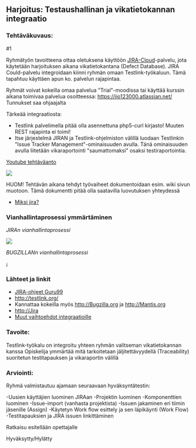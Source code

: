 ## Harjoitus:  Testaushallinan ja vikatietokannan integraatio

### Tehtäväkuvaus:

#1

Ryhmätyön tavoitteena ottaa oletuksena käyttöön [JIRA-Cloud](https://www.atlassian.com/try)-palvelu, jota käytetään harjoituksen aikana vikatietokantana (Defect Database).  JIRA Could-palvelu integroidaan kiinni ryhmän omaan Testlink-työkaluun. Tämä tapahtuu käyttäen apun ko. palvelun rajapintaa. 

Ryhmät voivat kokeilla omaa palvelua "Trial"-moodissa tai käyttää kurssin aikana toimivaa palvelua osoitteessa: https://iio123000.atlassian.net/ Tunnukset saa ohjaajalta

Tärkeää integraatiosta:

* Testlink palvelimella pitää olla asennettuna php5-curl kirjasto! Muuten REST rajapinta ei toimi!
* Itse järjestelmä JIRAN ja Testlink-ohjelmiston välillä luodaan Testlinkin "Issue Tracker Management"-ominaisuuden avulla. Tänä ominaisuuden avulla liitetään vikaraportointi "saumattomaksi" osaksi testiraportointia. 

[Youtube tehtäväanto](https://www.youtube.com/watch?v=XX1oiuCnehY)


![](http://i.imgur.com/6aFA684.png)


HUOM! Tehtävän aikana tehdyt työvaiheet dokumentoidaan esim. wiki sivun muotoon. Tämä dokumentti pitää olla saatavilla luovutuksen yhteydessä

* [Miksi jira?](https://www.atlassian.com/gartner)

### Vianhallintaprosessi ymmärtäminen

*JIRAn vianhallintaprosessi*

![](https://confluence.atlassian.com/jira060/files/370705000/370508797/1/1336008107402/system-workflow.png)

*BUGZILLANn vianhallintaprosessi*

¡[](https://www.bugzilla.org/docs/4.0/en/images/bzLifecycle.png)


### Lähteet ja linkit

* [JIRA-ohjeet Guru99](http://www.guru99.com/jira-tutorial-a-complete-guide-for-beginners.html)
* http://testlink.org/
* Kannattaa kokeilla myös http://Bugzilla.org ja http://Mantis.org
* [http://Jira ](https://www.atlassian.com/software/jira)
* [Muut vaihtoehdot integraatioille](https://github.com/TestLinkOpenSourceTRMS/testlink-code/tree/testlink_1_9/lib/issuetrackerintegration)


### Tavoite:

Testlink-työkalu on integroitu yhteen ryhmän valitseman vikatietokannan kanssa
Opiskelija ymmärtää mitä tarkoitetaan jäljitettävyydellä (Traceability) suoritetun testitapauksen ja vikaraportin välillä


### Arviointi:

Ryhmä valmistautuu ajamaan seuraavaan hyväksyntätestin:

-Uusien käyttäjien luominen JIRAan
-Projektin luominen
-Komponenttien luominen
-Issue-import (vanhasta projektista)
-Issuen jakaminen eri tiimin jäsenille (Assign)
-Käytetyn Work flow esittely ja sen läpikäynti (Work Flow)
-Testitapauksien ja JIRA issuen linkittäminen 


Ratkaisu esitellään opettajalle  

Hyväksytty/Hylätty
